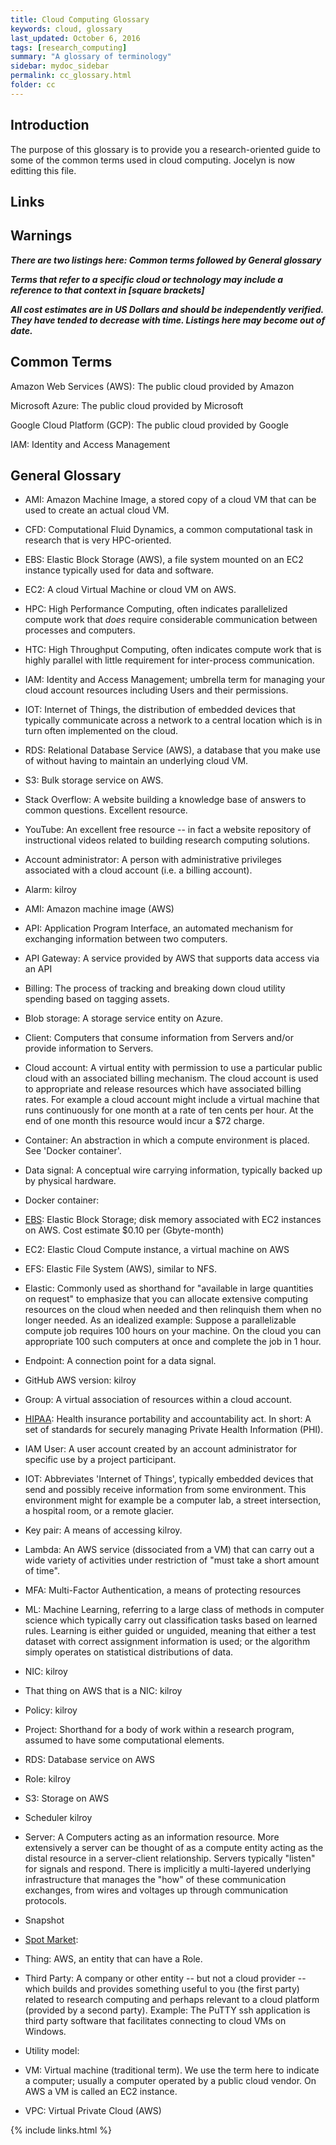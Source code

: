 ```yaml
---
title: Cloud Computing Glossary
keywords: cloud, glossary
last_updated: October 6, 2016
tags: [research_computing]
summary: "A glossary of terminology"
sidebar: mydoc_sidebar
permalink: cc_glossary.html
folder: cc
---
```


## Introduction
The purpose of this glossary is to provide you a research-oriented guide to some of the common terms used in cloud computing. Jocelyn is now editting this file.

## Links

## Warnings
***There are two listings here: Common terms followed by General glossary***

***Terms that refer to a specific cloud or technology may include a reference 
to that context in [square brackets]***

***All cost estimates are in US Dollars and should be independently 
verified. They have tended to decrease with time.  Listings here may 
become out of date.***

## Common Terms

Amazon Web Services (AWS): The public cloud provided by Amazon

Microsoft Azure: The public cloud provided by Microsoft 

Google Cloud Platform (GCP): The public cloud provided by Google

IAM: Identity and Access Management

## General Glossary

- AMI: Amazon Machine Image, a stored copy of a cloud VM that can be used to create an actual cloud VM.
- CFD: Computational Fluid Dynamics, a common computational task in research that is very HPC-oriented.
- EBS: Elastic Block Storage (AWS), a file system mounted on an EC2 instance typically used for data and software.
- EC2: A cloud Virtual Machine or cloud VM on AWS.
- HPC: High Performance Computing, often indicates parallelized compute work that *does* require considerable communication between processes and computers.
- HTC: High Throughput Computing, often indicates compute work that is highly parallel with little requirement for inter-process communication.
- IAM: Identity and Access Management; umbrella term for managing your cloud account resources including Users and their permissions.
- IOT: Internet of Things, the distribution of embedded devices that typically communicate across a network to a central location which is in turn often implemented on the cloud. 
- RDS: Relational Database Service (AWS), a database that you make use of without having to maintain an underlying cloud VM. 
- S3: Bulk storage service on AWS.
- Stack Overflow: A website building a knowledge base of answers to common questions. Excellent resource.
- YouTube: An excellent free resource -- in fact a website repository of instructional videos related to building research computing solutions. 


- Account administrator: A person with administrative privileges associated with a cloud account (i.e. a billing account).

- Alarm: kilroy

- AMI: Amazon machine image (AWS)

- API: Application Program Interface, an automated mechanism for exchanging information between two computers. 

- API Gateway: A service provided by AWS that supports data access via an API

- Billing: The process of tracking and breaking down cloud utility spending based on tagging assets.

- Blob storage: A storage service entity on Azure.

- Client: Computers that consume information from Servers and/or provide information to Servers. 

- Cloud account: A virtual entity with permission to use a particular public cloud with an associated billing mechanism. The cloud 
account is used to appropriate and release resources which have associated billing rates. For example a cloud account might 
include a virtual machine that runs continuously for one month at a rate of ten cents per hour. At the end of one month 
this resource would incur a $72 charge. 

- Container: An abstraction in which a compute environment is placed. See 'Docker container'.

- Data signal: A conceptual wire carrying information, typically backed up by physical hardware.

- Docker container:  

- [EBS](http://www.rightscale.com/blog/cloud-industry-insights/amazons-elastic-block-store-explained): Elastic Block 
Storage; disk memory associated with EC2 instances on AWS. Cost estimate $0.10 per (Gbyte-month)

- EC2: Elastic Cloud Compute instance, a virtual machine on AWS

- EFS: Elastic File System (AWS), similar to NFS. 

- Elastic: Commonly used as shorthand for "available in large quantities on request" to emphasize that you can
allocate extensive computing resources on the cloud when needed and then relinquish them when no longer
needed. As an idealized example: Suppose a parallelizable compute job requires 100 hours on your machine. 
On the cloud you can appropriate 100 such computers at once and complete the job in 1 hour. 

- Endpoint: A connection point for a data signal. 

- GitHub AWS version: kilroy

- Group: A virtual association of resources within a cloud account.

- [HIPAA](https://en.wikipedia.org/wiki/Health_Insurance_Portability_and_Accountability_Act): Health insurance portability 
and accountability act. In short: A set of standards for securely managing Private Health Information (PHI).

- IAM User: A user account created by an account administrator for specific use by a project participant.

- IOT: Abbreviates 'Internet of Things', typically embedded devices that send and possibly receive information from 
some environment. This environment might for example be a computer lab, a street intersection, a hospital room, 
or a remote glacier.

- Key pair: A means of accessing kilroy.

- Lambda: An AWS service (dissociated from a VM) that can carry out a wide variety of activities under restriction 
of "must take a short amount of time".

- MFA: Multi-Factor Authentication, a means of protecting resources

- ML: Machine Learning, referring to a large class of methods in computer science which typically carry out 
classification tasks based on learned rules. Learning is either guided or unguided, meaning that either a 
test dataset with correct assignment information is used; or the algorithm simply operates on statistical 
distributions of data.

- NIC: kilroy

- That thing on AWS that is a NIC: kilroy

- Policy: kilroy

- Project: Shorthand for a body of work within a research program, assumed to have some computational elements.

- RDS: Database service on AWS

- Role: kilroy

- S3: Storage on AWS

- Scheduler kilroy

- Server: A Computers acting as an information resource. More extensively a server can be thought of as
a compute entity acting as the distal resource in a server-client relationship. Servers typically "listen" 
for signals and respond. There is implicitly a multi-layered underlying infrastructure that manages the 
"how" of these communication exchanges, from wires and voltages up through communication protocols.

- Snapshot

- [Spot Market](aws_spot_market.html): 

- Thing: AWS, an entity that can have a Role.

- Third Party: A company or other entity -- but not a cloud provider -- which builds and provides something useful to you 
(the first party) related to research computing and perhaps relevant to a cloud platform (provided by a second party). 
Example: The PuTTY ssh application is third party software that facilitates connecting to cloud VMs on Windows.

- Utility model: 

- VM: Virtual machine (traditional term). We use the term here to indicate a computer; usually a computer 
operated by a public cloud vendor. On AWS a VM is called an EC2 instance. 

- VPC: Virtual Private Cloud (AWS)

{% include links.html %}
